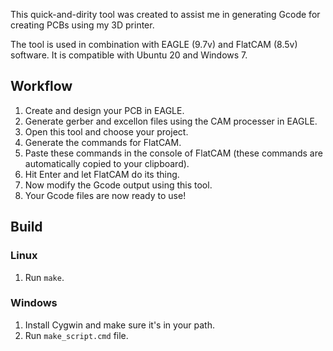 This quick-and-dirity tool was created to assist me in generating Gcode for creating PCBs using my 3D printer. 

The tool is used in combination with EAGLE (9.7v) and FlatCAM (8.5v) software. It is compatible with Ubuntu 20 and Windows 7.

## Workflow

1. Create and design your PCB in EAGLE.
2. Generate gerber and excellon files using the CAM processer in EAGLE.
3. Open this tool and choose your project.
4. Generate the commands for FlatCAM.
5. Paste these commands in the console of FlatCAM (these commands are automatically copied to your clipboard).
6. Hit Enter and let FlatCAM do its thing.
7. Now modify the Gcode output using this tool.
8. Your Gcode files are now ready to use!

## Build

### Linux

1. Run `make`.

### Windows

1. Install Cygwin and make sure it's in your path.
2. Run `make_script.cmd` file.